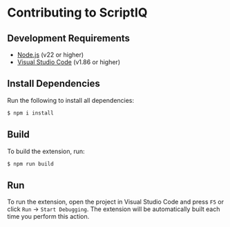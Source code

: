 # Contributing to ScriptIQ

## Development Requirements

- [Node.js](https://nodejs.org/) (v22 or higher)
- [Visual Studio Code](https://code.visualstudio.com/) (v1.86 or higher)

## Install Dependencies

Run the following to install all dependencies:

```sh
$ npm i install
```

## Build

To build the extension, run:

```sh
$ npm run build
```

## Run

To run the extension, open the project in Visual Studio Code and press `F5` or
click `Run` -> `Start Debugging`. The extension will be automatically built each
time you perform this action.
